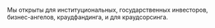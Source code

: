 Мы открыты для институциональных, государственных инвесторов, бизнес-ангелов, краудфандинга, и для краудсорсинга.